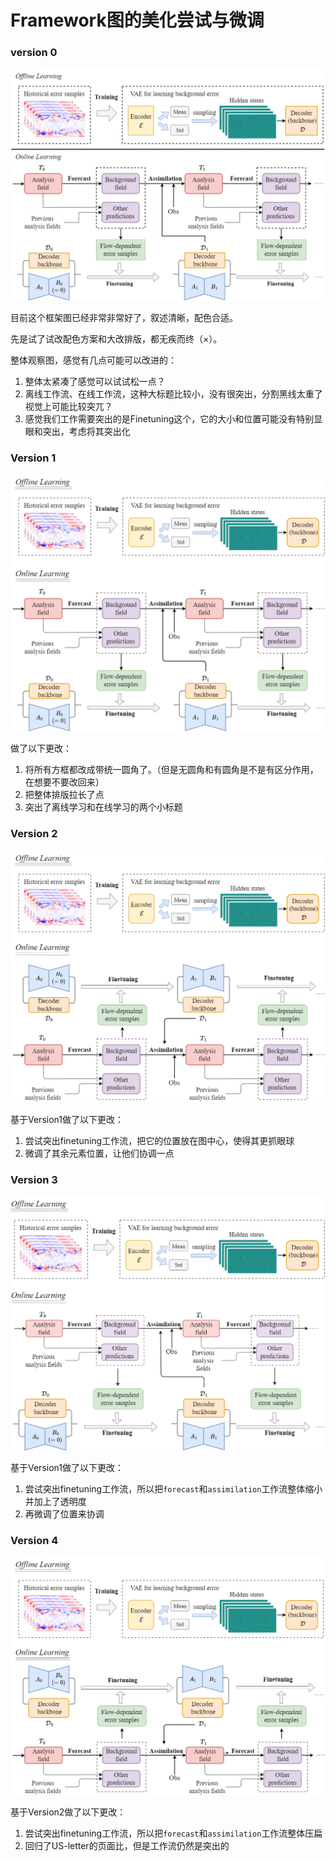 # Framework图的美化尝试与微调

### version 0 

![](framework.png)



目前这个框架图已经非常非常好了，叙述清晰，配色合适。

先是试了试改配色方案和大改排版，都无疾而终（×）。

整体观察图，感觉有几点可能可以改进的：

1. 整体太紧凑了感觉可以试试松一点？
2. 离线工作流、在线工作流，这种大标题比较小，没有很突出，分割黑线太重了视觉上可能比较突兀？
3. 感觉我们工作需要突出的是Finetuning这个，它的大小和位置可能没有特别显眼和突出，考虑将其突出化



### Version 1

![](framework_version1.png)

做了以下更改：

1. 将所有方框都改成带统一圆角了。（但是无圆角和有圆角是不是有区分作用，在想要不要改回来）
2. 把整体排版拉长了点
3. 突出了离线学习和在线学习的两个小标题

### Version 2

![](framework_version2.png)

基于Version1做了以下更改：

1. 尝试突出finetuning工作流，把它的位置放在图中心，使得其更抓眼球
2. 微调了其余元素位置，让他们协调一点

### Version 3

![](framework_version3.png)

基于Version1做了以下更改：

1. 尝试突出finetuning工作流，所以把`forecast`和`assimilation`工作流整体缩小并加上了透明度
2. 再微调了位置来协调

### Version 4

![](framework_version4.png)

基于Version2做了以下更改：

1. 尝试突出finetuning工作流，所以把`forecast`和`assimilation`工作流整体压扁
2. 回归了US-letter的页面比，但是工作流仍然是突出的